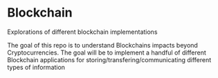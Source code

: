 # Blockchain
Explorations of different blockchain implementations 

The goal of this repo is to understand Blockchains impacts beyond Cryptocurrencies.  The goal will be to implement a handful of different Blockchain applications for storing/transfering/communicating different types of information
